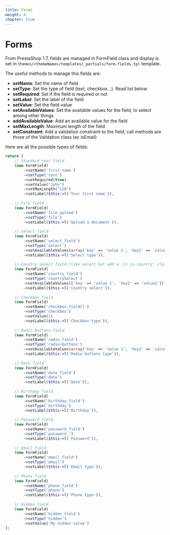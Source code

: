```yaml
---
title: Forms
weight: 4
chapter: true
---
```


# Forms

From PrestaShop 1.7, fields are managed in FormField class and display is set in `themes/<themeName>/templates/_partials/form-fields.tpl` template.

The useful methods to manage this fields are:

* **setName**: Set the name of field
* **setType**: Set the type of field (text, checkbox...). Read list below
* **setRequired**:  Set if the field is required or not
* **setLabel**: Set the label of the field
* **setValue**: Set the field value
* **setAvailableValues**: Set the available values for the field, to select among other things
* **addAvailableValue**: Add an available value for the field
* **setMaxLength**: Maximum length of the field
* **setConstraint**: Add a validation constraint to the field, call methods are those of the Validation class (ex isEmail)

Here are all the possible types of fields:

```php
return [
    // Standard text field
    (new FormField)
        ->setName('first_name')
        ->setType('text')
        ->setRequired(true)
        ->setValue("John")
        ->setMaxLength("128")
        ->setLabel($this->l('Your first name')),
        
    // File field
    (new FormField)
        ->setName('file_upload')
        ->setType('file')
        ->setLabel($this->l('Upload a document')),
        
    // Select field
    (new FormField)
        ->setName('select_field')
        ->setType('select')
        ->setAvailableValues(array('key' => 'value 1', 'key2' => 'value2'))
        ->setLabel($this->l('Select type')),
        
    // Country select field (like select but add a 'js js-country' class)
    (new FormField)
        ->setName('country_field')
        ->setType('countrySelect')
        ->setAvailableValues(['key' => 'value 1', 'key2' => 'value2'])
        ->setLabel($this->l('Country select')),
        
    // Checkbox field
    (new FormField)
        ->setName('checkbox_field[]')
        ->setType('checkbox')
        ->setValue(1)
        ->setLabel($this->l('Checkbox type')),
        
    // Radio buttons field
    (new FormField)
        ->setName('radio_field')
        ->setType('radio-buttons')
        ->setAvailableValues(array('key' => 'value 1', 'key2' => 'value2'))
        ->setLabel($this->l('Radio buttons type')),
        
    // Date field
    (new FormField)
        ->setName('date_field')
        ->setType('date')
        ->setLabel($this->l('Date')),
        
    // Birthday field
    (new FormField)
        ->setName('birthday_field')
        ->setType('birthday')
        ->setLabel($this->l('Birthday')),
        
    // Password field
    (new FormField)
        ->setName('password_field')
        ->setType('password_')
        ->setLabel($this->l('Password')),
        
    // Email field
    (new FormField)
        ->setName('email_field')
        ->setType('email')
        ->setLabel($this->l('Email type')),
        
    // Phone field
    (new FormField)
        ->setName('phone_field')
        ->setType('phone')
        ->setLabel($this->l('Phone type')),
        
    // Hidden field
    (new FormField)
        ->setName('hidden_field')
        ->setType('hidden')
        ->setValue('My hidden value')
];
```
